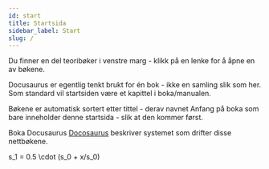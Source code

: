 ```yaml
---
id: start
title: Startsida
sidebar_label: Start
slug: /
---
```


Du finner en del teoribøker i venstre marg - klikk på en lenke for å åpne en av bøkene.

Docusaurus er egentlig tenkt brukt for én bok - ikke en samling slik som her.
Som standard vil startsiden være et kapittel i boka/manualen.

Bøkene er automatisk sortert etter tittel - derav navnet Anfang på boka
som bare inneholder denne startsida - slik at den kommer først.

Boka Docusaurus [Docosaurus](DocoSaurus/doc1.md)
 beskriver systemet som drifter disse nettbøkene.

<la-tex  leqno="true" displaymode="true">s_1 = 0.5 \cdot (s_0 + x/s_0)</la-tex>